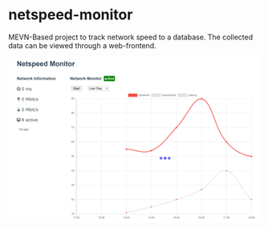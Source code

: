 # netspeed-monitor
MEVN-Based project to track network speed to a database. The collected data can be viewed through a web-frontend.

![Netspeed Monitor Preview](https://github.com/cspilker/netspeed-monitor/blob/master/image.png?raw=true)
